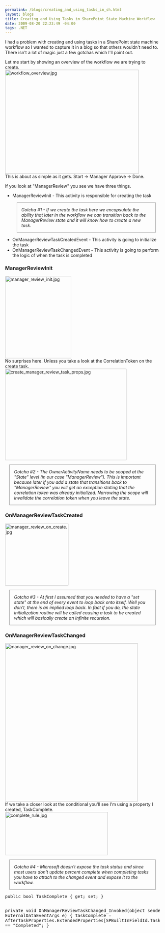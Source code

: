 ```yaml
--- 
permalink: /blogs/creating_and_using_tasks_in_sh.html
layout: blogs
title: Creating and Using Tasks in SharePoint State Machine Workflow
date: 2009-08-20 22:23:49 -04:00
tags: .NET
---
```

<p>I had a problem with creating and using tasks in a SharePoint state machine workflow so I wanted to capture it in a blog so that others wouldn't need to. There isn't a lot of magic just a few gotchas which I'll point out.</p>
<p>Let me start by showing an overview of the workflow we are trying to create.<br>
<img class="mt-image-none" alt="workflow_overview.jpg" src="http://www.nearinfinity.com/blogs/2009/08/20/workflow_overview.jpg" width="435" height="338" /><br>
This is about as simple as it gets. Start -> Manager Approve -> Done.</p>
<p>If you look at "ManagerReview" you see we have three things.
<ul>
<li>ManagerReviewInit - This activity is responsible for creating the task<br>
<div class="gotcha"><span class="gotcha-title">Gotcha #1</span> - If we create the task here we encapsulate the ability that later in the workflow we can transition back to the ManagerReview state and it will know how to create a new task.</div></li>
<li>OnManagerReviewTaskCreatedEvent - This activity is going to initialize the task</li>
<li>OnManagerReviewTaskChangedEvent - This activity is going to perform the logic of when the task is completed</li>
</ul>
</p>
<p>
  <h3>ManagerReviewInit</h3>
  <img alt="manager_review_init.jpg" src="http://www.nearinfinity.com/blogs/2009/08/20/manager_review_init.jpg" width="215" height="267" class="mt-image-none" style="" /><br>
  No surprises here. Unless you take a look at the CorrelationToken on
  the create task.<br>
  <img alt="create_manager_review_task_props.jpg" src="http://www.nearinfinity.com/blogs/2009/08/20/create_manager_review_task_props.jpg" width="395" height="297" class="mt-image-none" style="" /><br>
  <div class="gotcha"><span class="gotcha-title">Gotcha #2</span> - 
  The OwnerActivityName needs to be scoped at the "State" level
  (in our case "ManagerReview"). This is important because later if
  you add a state that transitions back to "ManagerReview" you will
  get an exception stating that the correlation token was already
  initialized. Narrowing the scope will invalidate the correlation token
  when you leave the state.
  </div>
</p>
<p>
  <h3>OnManagerReviewTaskCreated</h3>
  <img alt="manager_review_on_create.jpg" src="http://www.nearinfinity.com/blogs/2009/08/20/manager_review_on_create.jpg" width="206" height="201" class="mt-image-none" style="" /><br>
  <div class="gotcha"><span class="gotcha-title">Gotcha #3</span> -
  At first I assumed that you needed to have a "set state" at the end
  of every event to loop back onto itself. Well you don't, there is an implied loop back. In fact if you do, the state initialization
  routine will be called causing a task to be created which will
  basically create an infinite recursion.
  </div>
</p>
<p>
  <h3>OnManagerReviewTaskChanged</h3>
  <img alt="manager_review_on_change.jpg" src="http://www.nearinfinity.com/blogs/2009/08/20/manager_review_on_change.jpg" width="432" height="514" class="mt-image-none" style="" /><br>
  If we take a closer look at the conditional you'll see I'm using
  a property I created, TaskComplete.<br>
  <img alt="complete_rule.jpg" src="http://www.nearinfinity.com/blogs/2009/08/20/complete_rule.jpg" width="334" height="140" class="mt-image-none" style="" /><br>
  <div class="gotcha"><span class="gotcha-title">Gotcha #4</span> -
  Microsoft doesn't expose the task status and since
  most users don't update percent complete when completing tasks you have to attach to the changed event
  and expose it to the workflow.
  </div>
  <pre class="prettyprint">
public bool TaskComplete { get; set; }
  
private void OnManagerReviewTaskChanged_Invoked(object sender, ExternalDataEventArgs e) {
  TaskComplete = AfterTaskProperties.ExtendedProperties[SPBuiltInFieldId.TaskStatus].ToString() == "Completed";
}
</pre>
</p>
<style type="text/css">
		    .gotcha {
  font-style: italic;
  border: 1px solid #888888;
  margin: 1em;
  padding: 1em;
}

.gotcha-title {
  font-weight: bold;
}
</style> 
